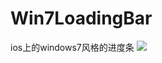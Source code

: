 Win7LoadingBar
==============

ios上的windows7风格的进度条
![](https://github.com/dancewnym/Win7LoadingBar/blob/master/Win7Loading.gif)